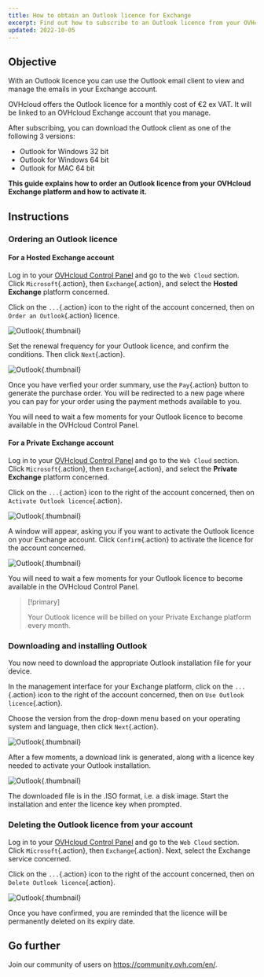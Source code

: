 ```yaml
---
title: How to obtain an Outlook licence for Exchange
excerpt: Find out how to subscribe to an Outlook licence from your OVHcloud Exchange platform and how to activate it
updated: 2022-10-05
---
```


## Objective

With an Outlook licence you can use the Outlook email client to view and manage the emails in your Exchange account.

OVHcloud offers the Outlook licence for a monthly cost of €2 ex VAT. It will be linked to an OVHcloud Exchange account that you manage.

After subscribing, you can download the Outlook client as one of the following 3 versions:

- Outlook for Windows 32 bit
- Outlook for Windows 64 bit
- Outlook for MAC 64 bit

**This guide explains how to order an Outlook licence from your OVHcloud Exchange platform and how to activate it.**

## Instructions

### Ordering an Outlook licence

#### For a Hosted Exchange account

Log in to your [OVHcloud Control Panel](https://www.ovh.com/auth/?action=gotomanager&from=https://www.ovh.ie/&ovhSubsidiary=ie) and go to the `Web Cloud` section. Click `Microsoft`{.action}, then `Exchange`{.action}, and select the **Hosted Exchange** platform concerned.

Click on the `...`{.action} icon to the right of the account concerned, then on `Order an Outlook`{.action} licence.

![Outlook](images/order-outlook01.png){.thumbnail}

Set the renewal frequency for your Outlook licence, and confirm the conditions. Then click `Next`{.action}.

![Outlook](images/order-outlook02.png){.thumbnail}

Once you have verfied your order summary, use the `Pay`{.action} button to generate the purchase order. You will be redirected to a new page where you can pay for your order using the payment methods available to you.

You will need to wait a few moments for your Outlook licence to become available in the OVHcloud Control Panel.

#### For a Private Exchange account

Log in to your [OVHcloud Control Panel](https://www.ovh.com/auth/?action=gotomanager&from=https://www.ovh.ie/&ovhSubsidiary=ie) and go to the `Web Cloud` section. Click `Microsoft`{.action}, then `Exchange`{.action}, and select the **Private Exchange** platform concerned.

Click on the `...`{.action} icon to the right of the account concerned, then on `Activate Outlook licence`{.action}.

![Outlook](images/order-outlook03.png){.thumbnail}

A window will appear, asking you if you want to activate the Outlook licence on your Exchange account. Click `Confirm`{.action} to activate the licence for the account concerned.

![Outlook](images/order-outlook04.png){.thumbnail}

You will need to wait a few moments for your Outlook licence to become available in the OVHcloud Control Panel.

> [!primary]
>
> Your Outlook licence will be billed on your Private Exchange platform every month.
>

### Downloading and installing Outlook

You now need to download the appropriate Outlook installation file for your device.

In the management interface for your Exchange platform, click on the `...`{.action} icon to the right of the account concerned, then on `Use Outlook licence`{.action}.

Choose the version from the drop-down menu based on your operating system and language, then click `Next`{.action}.

![Outlook](images/order-outlook05.png){.thumbnail}

After a few moments, a download link is generated, along with a licence key needed to activate your Outlook installation.

![Outlook](images/order-outlook06.png){.thumbnail}

The downloaded file is in the .ISO format, i.e. a disk image. Start the installation and enter the licence key when prompted.

### Deleting the Outlook licence from your account

Log in to your [OVHcloud Control Panel](https://www.ovh.com/auth/?action=gotomanager&from=https://www.ovh.ie/&ovhSubsidiary=ie) and go to the `Web Cloud` section. Click `Microsoft`{.action}, then `Exchange`{.action}. Next, select the Exchange service concerned.

Click on the `...`{.action} icon to the right of the account concerned, then on `Delete Outlook licence`{.action}.

![Outlook](images/order-outlook07.png){.thumbnail}

Once you have confirmed, you are reminded that the licence will be permanently deleted on its expiry date.

## Go further

Join our community of users on <https://community.ovh.com/en/>.
